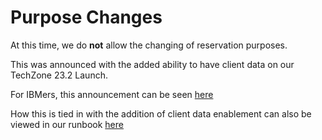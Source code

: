 # Purpose Changes

At this time, we do **not** allow the changing of reservation purposes. 

This was announced with the added ability to have client data on our TechZone 23.2 Launch.

For IBMers, this announcement can be seen [here](https://ibm-cloud.slack.com/archives/C0124J683GW/p1689861600822839)

How this is tied in with the addition of client data enablement can also be viewed in our runbook [here](https://github.com/IBM/itz-support-public/blob/main/IBM-Technology-Zone/IBM-Technology-Zone-Runbooks/Customer-data%20on%20TechZone.md)
